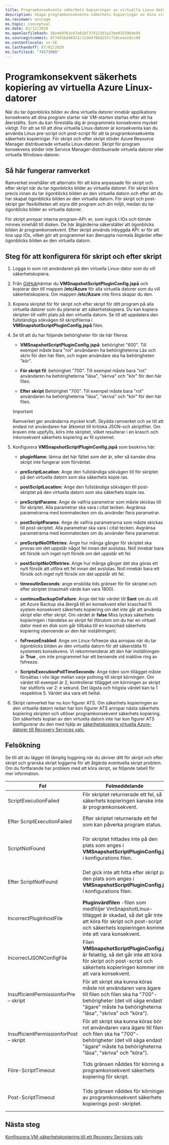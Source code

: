 ```yaml
---
title: Programkonsekventa säkerhets kopieringar av virtuella Linux-datorer
description: Skapa programkonsekventa säkerhets kopieringar av dina virtuella Linux-datorer till Azure. Den här artikeln förklarar hur du konfigurerar skript ramverket för att säkerhetskopiera virtuella Linux-datorer som distribueras i Azure. Den här artikeln innehåller också felsöknings information.
ms.reviewer: anuragm
ms.topic: conceptual
ms.date: 01/12/2018
ms.openlocfilehash: 36eeb9f63c67a01bf37412101e23be035596de94
ms.sourcegitcommit: 877491bd46921c11dd478bd25fc718ceee2dcc08
ms.contentlocale: sv-SE
ms.lasthandoff: 07/02/2020
ms.locfileid: "74173008"
---
```

# <a name="application-consistent-backup-of-azure-linux-vms"></a>Programkonsekvent säkerhets kopiering av virtuella Azure Linux-datorer

När du tar ögonblicks bilder av dina virtuella datorer innebär applikations konsekvens att dina program startar när VM-starten startas efter att ha återställts. Som du kan föreställa dig är programmets konsekvens mycket viktigt. För att se till att dina virtuella Linux-datorer är konsekventa kan du använda Linux pre-script och post-script för att ta programkonsekventa säkerhets kopieringar. För skript och efter skript stöder Azure Resource Manager distribuerade virtuella Linux-datorer. Skript för program konsekvens stöder inte Service Manager-distribuerade virtuella datorer eller virtuella Windows-datorer.

## <a name="how-the-framework-works"></a>Så här fungerar ramverket

Ramverket innehåller ett alternativ för att köra anpassade för skript och efter skript när du tar ögonblicks bilder av virtuella datorer. För skript körs precis innan du tar ögonblicks bilden av den virtuella datorn och efter att du har skapat ögonblicks bilden av den virtuella datorn. För skript och post-skript ger flexibiliteten att styra ditt program och din miljö, medan du tar ögonblicks bilder av virtuella datorer.

För skript anropar interna program-API: er, som ingick i IOs och tömde minnes innehåll till disken. De här åtgärderna säkerställer att ögonblicks bilden är programkonsekvent. Efter skript används inbyggda API: er för att tina upp IOs, vilket gör att programmet kan återuppta normala åtgärder efter ögonblicks bilden av den virtuella datorn.

## <a name="steps-to-configure-pre-script-and-post-script"></a>Steg för att konfigurera för skript och efter skript

1. Logga in som rot användaren på den virtuella Linux-dator som du vill säkerhetskopiera.

2. Från [GitHub](https://github.com/MicrosoftAzureBackup/VMSnapshotPluginConfig)hämtar du **VMSnapshotScriptPluginConfig.jspå** och kopierar den till mappen **/etc/Azure** för alla virtuella datorer som du vill säkerhetskopiera. Om mappen **/etc/Azure** inte finns skapar du den.

3. Kopiera skriptet för för skript och efter skript för ditt program på alla virtuella datorer som du planerar att säkerhetskopiera. Du kan kopiera skripten till valfri plats på den virtuella datorn. Se till att uppdatera den fullständiga sökvägen till skriptfilerna i **VMSnapshotScriptPluginConfig.jspå** filen.

4. Se till att du har följande behörigheter för de här filerna:

   - **VMSnapshotScriptPluginConfig.jspå**: behörighet "600". Till exempel måste bara "rot" användaren ha behörigheterna Läs och skriv för den här filen, och ingen användare ska ha behörigheten "kör".

   - **För skript fil**: behörighet "700".  Till exempel måste bara "rot" användaren ha behörigheterna "läsa", "skriva" och "kör" för den här filen.

   - **Efter skript** Behörighet "700". Till exempel måste bara "rot" användaren ha behörigheterna "läsa", "skriva" och "kör" för den här filen.

   > [!IMPORTANT]
   > Ramverket ger användarna mycket kraft. Skydda ramverket och se till att endast rot användaren har åtkomst till kritiska JSON-och skriptfiler.
   > Om kraven inte uppfylls, körs inte skriptet, vilket resulterar i en krasch och inkonsekvent säkerhets kopiering av fil systemet.
   >

5. Konfigurera **VMSnapshotScriptPluginConfig.jspå** som beskrivs här:
    - **pluginName**: lämna det här fältet som det är, eller så kanske dina skript inte fungerar som förväntat.

    - **preScriptLocation**: Ange den fullständiga sökvägen till för skriptet på den virtuella datorn som ska säkerhets kopie ras.

    - **postScriptLocation**: Ange den fullständiga sökvägen till post-skriptet på den virtuella datorn som ska säkerhets kopie ras.

    - **preScriptParams**: Ange de valfria parametrar som måste skickas till för skriptet. Alla parametrar ska vara i citat tecken. Avgränsa parametrarna med kommatecken om du använder flera parametrar.

    - **postScriptParams**: Ange de valfria parametrarna som måste skickas till post-skriptet. Alla parametrar ska vara i citat tecken. Avgränsa parametrarna med kommatecken om du använder flera parametrar.

    - **preScriptNoOfRetries**: Ange hur många gånger för skriptet ska provas om det uppstår något fel innan det avslutas. Noll innebär bara ett försök och inget nytt försök om det uppstår ett fel.

    - **postScriptNoOfRetries**: Ange hur många gånger det ska göras ett nytt försök att utföra ett fel innan det avslutas. Noll innebär bara ett försök och inget nytt försök om det uppstår ett fel.

    - **timeoutInSeconds**: ange enskilda tids gränser för för skriptet och efter skriptet (maximalt värde kan vara 1800).

    - **continueBackupOnFailure**: Ange det här värdet till **Sant** om du vill att Azure Backup ska återgå till en konsekvent eller kraschad fil system-konsekvent säkerhets kopiering om det inte går att använda skript eller efter skript. Om värdet är **false** Miss lyckas säkerhets kopieringen i händelse av skript fel (förutom om du har en virtuell dator med en disk som går tillbaka till en kraschad säkerhets kopiering oberoende av den här inställningen).

    - **fsFreezeEnabled**: Ange om Linux-fsfreeze ska anropas när du tar ögonblicks bilden av den virtuella datorn för att säkerställa fil systemets konsekvens. Vi rekommenderar att den här inställningen är **True** , om inte programmet har ett beroende vid inaktive ring av fsfreeze.

    - **ScriptsExecutionPollTimeSeconds**: Ange tiden som tillägget måste försättas i vilo läge mellan varje pollning till skript körningen. Om värdet till exempel är 2, kontrollerar tillägget om körningen av skript har slutförts var 2: e sekund. Det lägsta och högsta värdet kan ta 1 respektive 5. Värdet ska vara ett heltal.

6. Skript ramverket har nu kon figurer ATS. Om säkerhets kopieringen av den virtuella datorn redan har kon figurer ATS anropar nästa säkerhets kopiering skripten och utlöser programkonsekvent säkerhets kopiering. Om säkerhets kopian av den virtuella datorn inte har kon figurer ATS konfigurerar du den med hjälp av [säkerhetskopiera virtuella Azure-datorer till Recovery Services valv.](https://docs.microsoft.com/azure/backup/backup-azure-vms-first-look-arm)

## <a name="troubleshooting"></a>Felsökning

Se till att du lägger till lämplig loggning när du skriver ditt för skript och efter skript och granska skript loggarna för att åtgärda eventuella skript problem. Om du fortfarande har problem med att köra skript, se följande tabell för mer information.

| Fel | Felmeddelande | Rekommenderad åtgärd |
| ------------------------ | -------------- | ------------------ |
| ScriptExecutionFailed |För skriptet returnerade ett fel, så säkerhets kopieringen kanske inte är programkonsekvent.| Åtgärda problemet genom att titta på fel loggarna för skriptet.|  
|Efter ScriptExecutionFailed |Efter skriptet returnerade ett fel som kan påverka program status. |Granska fel loggarna för skriptet för att åtgärda problemet och kontrol lera program statusen. |
| ScriptNotFound |För skriptet hittades inte på den plats som anges i **VMSnapshotScriptPluginConfig.js** i konfigurations filen. |Kontrol lera att för skript finns på den sökväg som anges i konfigurations filen för att säkerställa programkonsekvent säkerhets kopiering.|
| Efter ScriptNotFound |Det gick inte att hitta efter skript på den plats som anges i **VMSnapshotScriptPluginConfig.js** i konfigurations filen. |Se till att efter skript finns på den sökväg som anges i konfigurations filen för att säkerställa programkonsekvent säkerhets kopiering.|
| IncorrectPluginhostFile |**Pluginvärdfilen** -filen som medföljer VmSnapshotLinux-tillägget är skadad, så det går inte att köra för skript och post-script och säkerhets kopieringen kommer inte att vara konsekvent.| Avinstallera **VmSnapshotLinux** -tillägget och ominstalleras automatiskt med nästa säkerhets kopiering för att åtgärda problemet. |
| IncorrectJSONConfigFile | Filen **VMSnapshotScriptPluginConfig.js** är felaktig, så det går inte att köra för skript och post-script och säkerhets kopieringen kommer inte att vara konsekvent. | Ladda ned kopian från [GitHub](https://github.com/MicrosoftAzureBackup/VMSnapshotPluginConfig) och konfigurera den igen. |
| InsufficientPermissionforPre – skript | För att skript ska kunna köras måste rot användaren vara ägare till filen och filen ska ha "700"-behörigheter (det vill säga endast "ägare" måste ha behörigheterna "läsa", "skriva" och "köra"). | Se till att "rot" användaren är ägare till skript filen och att endast "ägare" har behörigheterna "läsa", "skriva" och "kör". |
| InsufficientPermissionforPost – skript | För att skript ska kunna köras bör rot användaren vara ägare till filen och filen ska ha "700"-behörigheter (det vill säga endast "ägare" måste ha behörigheterna "läsa", "skriva" och "köra"). | Se till att "rot" användaren är ägare till skript filen och att endast "ägare" har behörigheterna "läsa", "skriva" och "kör". |
| Före-ScriptTimeout | Tids gränsen nåddes för körning av programkonsekvent säkerhets kopiering för skript. | Kontrol lera skriptet och öka tids gränsen i **VMSnapshotScriptPluginConfig.jspå** filen som finns på **/etc/Azure**. |
| Post-ScriptTimeout | Tids gränsen nåddes för körningen av programkonsekvent säkerhets kopierings post-skriptet. | Kontrol lera skriptet och öka tids gränsen i **VMSnapshotScriptPluginConfig.jspå** filen som finns på **/etc/Azure**. |

## <a name="next-steps"></a>Nästa steg

[Konfigurera VM-säkerhetskopiering till ett Recovery Services-valv](https://docs.microsoft.com/azure/backup/backup-azure-arm-vms)
